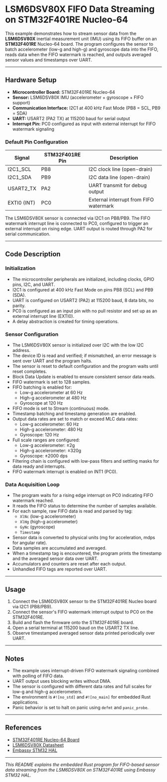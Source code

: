 # LSM6DSV80X FIFO Data Streaming on STM32F401RE Nucleo-64

This example demonstrates how to stream sensor data from the **LSM6DSV80X** inertial measurement unit (IMU) using its FIFO buffer on an **STM32F401RE** Nucleo-64 board. The program configures the sensor to batch accelerometer (low-g and high-g) and gyroscope data into the FIFO, reads data when the FIFO watermark is reached, and outputs averaged sensor values and timestamps over UART.

---

## Hardware Setup

- **Microcontroller Board:** STM32F401RE Nucleo-64
- **Sensor:** LSM6DSV80X IMU (accelerometer + gyroscope + FIFO support)
- **Communication Interface:** I2C1 at 400 kHz Fast Mode (PB8 = SCL, PB9 = SDA)
- **UART:** USART2 (PA2 TX) at 115200 baud for serial output
- **Interrupt Pin:** PC0 configured as input with external interrupt for FIFO watermark signaling

### Default Pin Configuration

| Signal       | STM32F401RE Pin | Description                      |
|--------------|-----------------|---------------------------------|
| I2C1_SCL     | PB8             | I2C clock line (open-drain)     |
| I2C1_SDA     | PB9             | I2C data line (open-drain)      |
| USART2_TX    | PA2             | UART transmit for debug output  |
| EXTI0 (INT)  | PC0             | External interrupt from FIFO watermark |

The LSM6DSV80X sensor is connected via I2C1 on PB8/PB9. The FIFO watermark interrupt line is connected to PC0, configured to trigger an external interrupt on rising edge. UART output is routed through PA2 for serial communication.

---

## Code Description

### Initialization

- The microcontroller peripherals are initialized, including clocks, GPIO pins, I2C, and UART.
- I2C1 is configured at 400 kHz Fast Mode on pins PB8 (SCL) and PB9 (SDA).
- UART is configured on USART2 (PA2) at 115200 baud, 8 data bits, no parity.
- PC0 is configured as an input pin with no pull resistor and set up as an external interrupt line (EXTI0).
- A delay abstraction is created for timing operations.

### Sensor Configuration

- The LSM6DSV80X sensor is initialized over I2C with the low I2C address.
- The device ID is read and verified; if mismatched, an error message is sent over UART and the program halts.
- The sensor is reset to default configuration and the program waits until reset completes.
- Block Data Update is enabled to ensure consistent sensor data reads.
- FIFO watermark is set to 128 samples.
- FIFO batching is enabled for:
  - Low-g accelerometer at 60 Hz
  - High-g accelerometer at 480 Hz
  - Gyroscope at 120 Hz
- FIFO mode is set to Stream (continuous) mode.
- Timestamp batching and timestamp generation are enabled.
- Output data rates are set to match or exceed MLC data rates:
  - Low-g accelerometer: 60 Hz
  - High-g accelerometer: 480 Hz
  - Gyroscope: 120 Hz
- Full scale ranges are configured:
  - Low-g accelerometer: ±2g
  - High-g accelerometer: ±320g
  - Gyroscope: ±2000 dps
- Filtering chain is configured with low-pass filters and settling masks for data ready and interrupts.
- FIFO watermark interrupt is enabled on INT1 (PC0).

### Data Acquisition Loop

- The program waits for a rising edge interrupt on PC0 indicating FIFO watermark reached.
- It reads the FIFO status to determine the number of samples available.
- For each sample, raw FIFO data is read and parsed by tag:
  - `XlNc` (low-g accelerometer)
  - `XlHg` (high-g accelerometer)
  - `GyNc` (gyroscope)
  - `Timestamp`
- Sensor data is converted to physical units (mg for acceleration, mdps for angular rate).
- Data samples are accumulated and averaged.
- When a timestamp tag is encountered, the program prints the timestamp and the averaged sensor data over UART.
- Accumulators and counters are reset after each output.
- Unhandled FIFO tags are reported over UART.

---

## Usage

1. Connect the LSM6DSV80X sensor to the STM32F401RE Nucleo board via I2C1 (PB8/PB9).
2. Connect the sensor's FIFO watermark interrupt output to PC0 on the STM32F401RE.
3. Build and flash the firmware onto the STM32F401RE board.
4. Open a serial terminal at 115200 baud on the USART2 TX line.
5. Observe timestamped averaged sensor data printed periodically over UART.

---

## Notes

- The example uses interrupt-driven FIFO watermark signaling combined with polling of FIFO data.
- UART output uses blocking writes without DMA.
- The sensor is configured with different data rates and full scales for low-g and high-g accelerometers.
- The environment is `#![no_std]` and `#![no_main]` for embedded Rust applications.
- Panic behavior is set to halt on panic using `defmt` and `panic_probe`.

---

## References

- [STM32F401RE Nucleo-64 Board](https://www.st.com/en/evaluation-tools/nucleo-f401re.html)
- [LSM6DSV80X Datasheet](https://www.st.com/resource/en/datasheet/lsm6dsv80x.pdf)
- [Embassy STM32 HAL](https://docs.rs/embassy-stm32)

---

*This README explains the embedded Rust program for FIFO-based sensor data streaming from the LSM6DSV80X on STM32F401RE using Embassy STM32 HAL.*
